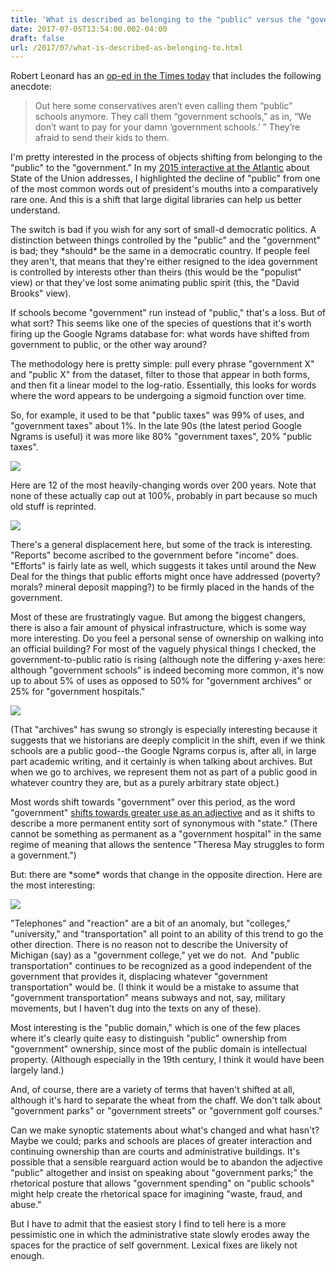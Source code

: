 ```yaml
---
title: 'What is described as belonging to the "public" versus the "government?"'
date: 2017-07-05T13:54:00.002-04:00
draft: false
url: /2017/07/what-is-described-as-belonging-to.html
---
```


Robert Leonard has an [op-ed in the Times today](https://www.nytimes.com/2017/07/05/opinion/trump-fox-news-media.html?action=click&pgtype=Homepage&clickSource=story-heading&module=opinion-c-col-left-region&region=opinion-c-col-left-region&WT.nav=opinion-c-col-left-region) that includes the following anecdote:  

> Out here some conservatives aren’t even calling them “public” schools anymore. They call them “government schools,” as in, “We don’t want to pay for your damn ‘government schools.’ ” They’re afraid to send their kids to them.

I'm pretty interested in the process of objects shifting from belonging to the "public" to the "government." In my [2015 interactive at the Atlantic](https://www.theatlantic.com/politics/archive/2015/01/the-language-of-the-state-of-the-union/384575/) about State of the Union addresses, I highlighted the decline of "public" from one of the most common words out of president's mouths into a comparatively rare one. And this is a shift that large digital libraries can help us better understand.  
  
  
The switch is bad if you wish for any sort of small-d democratic politics. A distinction between things controlled by the "public" and the "government" is bad; they \*should\* be the same in a democratic country. If people feel they aren't, that means that they're either resigned to the idea government is controlled by interests other than theirs (this would be the "populist" view) or that they've lost some animating public spirit (this, the "David Brooks" view).  
  
If schools become "government" run instead of "public," that's a loss. But of what sort? This seems like one of the species of questions that it's worth firing up the Google Ngrams database for: what words have shifted from government to public, or the other way around?  
  
The methodology here is pretty simple: pull every phrase "government X" and "public X" from the dataset, filter to those that appear in both forms, and then fit a linear model to the log-ratio. Essentially, this looks for words where the word appears to be undergoing a sigmoid function over time.  
  
So, for example, it used to be that "public taxes" was 99% of uses, and "government taxes" about 1%. In the late 90s (the latest period Google Ngrams is useful) it was more like 80% "government taxes", 20% "public taxes".  

[![](https://3.bp.blogspot.com/-13YSB6Zjjqg/WV0ESkUtYAI/AAAAAAAAIxA/jolOgOgioCMocM1oaf1s4SGzPyTexrhJQCLcBGAs/s640/taxes.png)](https://3.bp.blogspot.com/-13YSB6Zjjqg/WV0ESkUtYAI/AAAAAAAAIxA/jolOgOgioCMocM1oaf1s4SGzPyTexrhJQCLcBGAs/s1600/taxes.png)

  

  
Here are 12 of the most heavily-changing words over 200 years. Note that none of these actually cap out at 100%, probably in part because so much old stuff is reprinted.  
  

[![](https://4.bp.blogspot.com/-osvGBMZHCzE/WV0DImu8HyI/AAAAAAAAIw0/GAjdk88q3AI9g7ncUpIemtsSKSeATThOgCLcBGAs/s640/top.png)](https://4.bp.blogspot.com/-osvGBMZHCzE/WV0DImu8HyI/AAAAAAAAIw0/GAjdk88q3AI9g7ncUpIemtsSKSeATThOgCLcBGAs/s1600/top.png)

  

  
There's a general displacement here, but some of the track is interesting. "Reports" become ascribed to the government before "income" does. "Efforts" is fairly late as well, which suggests it takes until around the New Deal for the things that public efforts might once have addressed (poverty? morals? mineral deposit mapping?) to be firmly placed in the hands of the government.  
  
Most of these are frustratingly vague. But among the biggest changers, there is also a fair amount of physical infrastructure, which is some way more interesting. Do you feel a personal sense of ownership on walking into an official building? For most of the vaguely physical things I checked, the government-to-public ratio is rising (although note the differing y-axes here: although "government schools" is indeed becoming more common, it's now up to about 5% of uses as opposed to 50% for "government archives" or 25% for "government hospitals."  
  

[![](https://1.bp.blogspot.com/-u2DcEgD54do/WV0EGoIV8nI/AAAAAAAAIw4/3V0-JfJ6uKIPzBLZC6Igdior_EpTOP3WACLcBGAs/s640/physical.png)](https://1.bp.blogspot.com/-u2DcEgD54do/WV0EGoIV8nI/AAAAAAAAIw4/3V0-JfJ6uKIPzBLZC6Igdior_EpTOP3WACLcBGAs/s1600/physical.png)

  
(That "archives" has swung so strongly is especially interesting because it suggests that we historians are deeply complicit in the shift, even if we think schools are a public good--the Google Ngrams corpus is, after all, in large part academic writing, and it certainly is when talking about archives. But when we go to archives, we represent them not as part of a public good in whatever country they are, but as a purely arbitrary state object.)  
  
Most words shift towards "government" over this period, as the word "government" [shifts towards greater use as an adjective](https://books.google.com/ngrams/graph?content=government_ADJ&year_start=1800&year_end=2000&corpus=15&smoothing=3&share=&direct_url=t1%3B%2Cgovernment_ADJ%3B%2Cc0) and as it shifts to describe a more permanent entity sort of synonymous with "state." (There cannot be something as permanent as a "government hospital" in the same regime of meaning that allows the sentence "Theresa May struggles to form a government.")  
  
But: there are \*some\* words that change in the opposite direction. Here are the most interesting:  
  

[![](https://2.bp.blogspot.com/-727cuWBx9ZM/WV0lHnY44aI/AAAAAAAAIxY/Nszm_cyywiols9P_BjXrzTDnJByROInFACLcBGAs/s640/wrong_way.png)](https://2.bp.blogspot.com/-727cuWBx9ZM/WV0lHnY44aI/AAAAAAAAIxY/Nszm_cyywiols9P_BjXrzTDnJByROInFACLcBGAs/s1600/wrong_way.png)

  

  
  
"Telephones" and "reaction" are a bit of an anomaly, but "colleges," "university," and "transportation" all point to an ability of this trend to go the other direction. There is no reason not to describe the University of Michigan (say) as a "government college," yet we do not.  And "public transportation" continues to be recognized as a good independent of the government that provides it, displacing whatever "government transportation" would be. (I think it would be a mistake to assume that "government transportation" means subways and not, say, military movements, but I haven't dug into the texts on any of these).  
  
Most interesting is the "public domain," which is one of the few places where it's clearly quite easy to distinguish "public" ownership from "government" ownership, since most of the public domain is intellectual property. (Although especially in the 19th century, I think it would have been largely land.)  
  
And, of course, there are a variety of terms that haven't shifted at all, although it's hard to separate the wheat from the chaff. We don't talk about "government parks" or "government streets" or "government golf courses."  
  
Can we make synoptic statements about what's changed and what hasn't? Maybe we could; parks and schools are places of greater interaction and continuing ownership than are courts and administrative buildings. It's possible that a sensible rearguard action would be to abandon the adjective "public" altogether and insist on speaking about "government parks;" the rhetorical posture that allows "government spending" on "public schools" might help create the rhetorical space for imagining "waste, fraud, and abuse."  
  
But I have to admit that the easiest story I find to tell here is a more pessimistic one in which the administrative state slowly erodes away the spaces for the practice of self government. Lexical fixes are likely not enough.